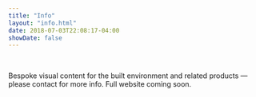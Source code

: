 ```yaml
---
title: "Info"
layout: "info.html"
date: 2018-07-03T22:08:17-04:00
showDate: false
---
```

&nbsp;

Bespoke visual content for the built environment and related products — please contact for more info.
Full website coming soon.

&nbsp;

&nbsp;

&nbsp;

&nbsp;

&nbsp;